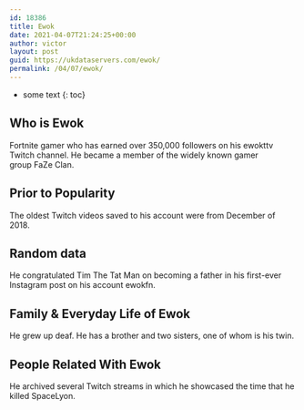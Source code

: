 ```yaml
---
id: 18386
title: Ewok
date: 2021-04-07T21:24:25+00:00
author: victor
layout: post
guid: https://ukdataservers.com/ewok/
permalink: /04/07/ewok/
---
```


* some text
{: toc}


## Who is Ewok



Fortnite gamer who has earned over 350,000 followers on his ewokttv Twitch channel. He became a member of the widely known gamer group FaZe Clan. 

                
                
                
## Prior to Popularity



The oldest Twitch videos saved to his account were from December of 2018.

                
                
                
## Random data



He congratulated Tim The Tat Man on becoming a father in his first-ever Instagram post on his account ewokfn. 

                
                
                
## Family & Everyday Life of Ewok



He grew up deaf. He has a brother and two sisters, one of whom is his twin.

                
                
                
## People Related With Ewok



He archived several Twitch streams in which he showcased the time that he killed SpaceLyon.

                
              
            
          
          
          